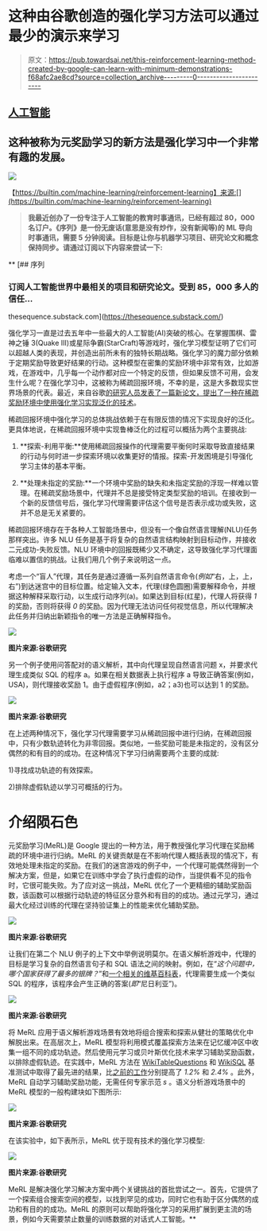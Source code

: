 # 这种由谷歌创造的强化学习方法可以通过最少的演示来学习

> 原文：<https://pub.towardsai.net/this-reinforcement-learning-method-created-by-google-can-learn-with-minimum-demonstrations-f68afc2ae8cd?source=collection_archive---------0----------------------->

## [人工智能](https://towardsai.net/p/category/artificial-intelligence)

## 这种被称为元奖励学习的新方法是强化学习中一个非常有趣的发展。

![](img/c6953fa2b2a6b82d006ae55979051c57.png)

【https://builtin.com/machine-learning/reinforcement-learning】来源:[](https://builtin.com/machine-learning/reinforcement-learning)

> **我最近创办了一份专注于人工智能的教育时事通讯，已经有超过 80，000 名订户。《序列》是一份无废话(意思是没有炒作，没有新闻等)的 ML 导向时事通讯，需要 5 分钟阅读。目标是让你与机器学习项目、研究论文和概念保持同步。请通过订阅以下内容来尝试一下:**

**[](https://thesequence.substack.com/) [## 序列

### 订阅人工智能世界中最相关的项目和研究论文。受到 85，000 多人的信任…

thesequence.substack.com](https://thesequence.substack.com/) 

强化学习一直是过去五年中一些最大的人工智能(AI)突破的核心。在掌握围棋、雷神之锤 3(Quake III)或星际争霸(StarCraft)等游戏时，强化学习模型证明了它们可以超越人类的表现，并创造出前所未有的独特长期战略。强化学习的魔力部分依赖于定期奖励导致更好结果的行动。这种模型在密集的奖励环境中非常有效，比如游戏，在游戏中，几乎每一个动作都对应一个特定的反馈，但如果反馈不可用，会发生什么呢？在强化学习中，这被称为稀疏回报环境，不幸的是，这是大多数现实世界场景的代表。最近，来自谷歌[的研究人员发表了一篇新论文，提出了一种在稀疏奖励环境中使用强化学习实现泛化的技术](https://arxiv.org/abs/1902.07198)。

稀疏回报环境中强化学习的总体挑战依赖于在有限反馈的情况下实现良好的泛化。更具体地说，在稀疏回报环境中实现鲁棒泛化的过程可以概括为两个主要挑战:

1) **探索-利用平衡:**使用稀疏回报操作的代理需要平衡何时采取导致直接结果的行动与何时进一步探索环境以收集更好的情报。探索-开发困境是引导强化学习主体的基本平衡。

2) **处理未指定的奖励:**一个环境中奖励的缺失和未指定奖励的浮现一样难以管理。在稀疏奖励场景中，代理并不总是接受特定类型奖励的培训。在接收到一个新的反馈信号后，强化学习代理需要评估这个信号是否表示成功或失败，这并不总是无关紧要的。

稀疏回报环境存在于各种人工智能场景中，但没有一个像自然语言理解(NLU)任务那样突出。许多 NLU 任务是基于将复杂的自然语言结构映射到目标动作，并接收二元成功-失败反馈。NLU 环境中的回报既稀少又不确定，这导致强化学习代理面临难以置信的挑战。让我们用几个例子来说明这一点。

考虑一个“盲人”代理，其任务是通过遵循一系列自然语言命令(*例如*“右，上，上，右”)到达迷宫中的目标位置。给定输入文本，代理(绿色圆圈)需要解释命令，并根据这种解释采取行动，以生成行动序列(a)。如果达到目标(红星)，代理人将获得 *1* 的奖励，否则将获得 *0* 的奖励。因为代理无法访问任何视觉信息，所以代理解决此任务并归纳出新颖指令的唯一方法是正确解释指令。

![](img/7a8730afeed2f590b36234cf535d4a4c.png)

**图片来源:谷歌研究**

另一个例子使用问答配对的语义解析，其中向代理呈现自然语言问题 x，并要求代理生成类似 SQL 的程序 a。如果在相关数据表上执行程序 a 导致正确答案(例如，USA)，则代理接收奖励 1。由于虚假程序(例如，a2；a3)也可以达到 1 的奖励。

![](img/078e6c7f1b5891ced88bf30588ecdd49.png)

**图片来源:谷歌研究**

在上述两种情况下，强化学习代理需要学习从稀疏回报中进行归纳，在稀疏回报中，只有少数轨迹转化为非零回报。类似地，一些奖励可能是未指定的，没有区分偶然的和有目的的成功。在这种情况下学习归纳需要两个主要的成就:

1)寻找成功轨迹的有效探索。

2)排除虚假轨迹以学习可概括的行为。

# 介绍陨石色

元奖励学习(MeRL)是 Google 提出的一种方法，用于教授强化学习代理在奖励稀疏的环境中进行归纳。MeRL 的关键贡献是在不影响代理人概括表现的情况下，有效地处理未指定的奖励。在我们的迷宫游戏的例子中，一个代理可能偶然得到一个解决方案，但是，如果它在训练中学会了执行虚假的动作，当提供看不见的指令时，它很可能失败。为了应对这一挑战，MeRL 优化了一个更精细的辅助奖励函数，该函数可以根据行动轨迹的特征区分意外和有目的的成功。通过元学习，通过最大化经过训练的代理在坚持验证集上的性能来优化辅助奖励。

![](img/e2c04773520bec88f3addae9f2f5ce65.png)

**图片来源:谷歌研究**

让我们在第二个 NLU 例子的上下文中举例说明莫尔。在语义解析游戏中，代理的目标是学习复杂的自然语言句子和 SQL 语法之间的映射。例如，在“*这个问题中，哪个国家获得了最多的银牌？*”和[一个相关的维基百科表](https://en.wikipedia.org/wiki/Athletics_at_the_1991_All-Africa_Games#Medal_table)，代理需要生成一个类似 SQL 的程序，该程序会产生正确的答案(*即*“尼日利亚”)。

![](img/078e6c7f1b5891ced88bf30588ecdd49.png)

**图片来源:谷歌研究**

将 MeRL 应用于语义解析游戏场景有效地将组合搜索和探索从健壮的策略优化中解脱出来。在高层次上，MeRL 模型将利用模式覆盖探索方法来在记忆缓冲区中收集一组不同的成功轨迹。然后使用元学习或贝叶斯优化技术来学习辅助奖励函数，以排除虚假轨迹。在实践中，MeRL 方法在 [WikiTableQuestions](https://nlp.stanford.edu/blog/wikitablequestions-a-complex-real-world-question-understanding-dataset/) 和 [WikiSQL](https://github.com/salesforce/WikiSQL) 基准测试中取得了最先进的结果，比[之前的工作](https://arxiv.org/abs/1807.02322)分别提高了 *1.2%* 和 *2.4%* 。此外，MeRL 自动学习辅助奖励功能，无需任何专家示范 *s* 。语义分析游戏场景中的 MeRL 模型的一般构建块如下图所示:

![](img/558fed0a3188fb51515ef6fd7625e1cb.png)

**图片来源:谷歌研究**

在该实验中，如下表所示，MeRL 优于现有技术的强化学习模型:

![](img/14fde3a30e54b62a8ac002b53dc94feb.png)

**图片来源:谷歌研究**

MeRL 是解决强化学习解决方案中两个关键挑战的首批尝试之一。首先，它提供了一个探索组合搜索空间的模型，以找到罕见的成功，同时它也有助于区分偶然的成功和有目的的成功。MeRL 的原则可以帮助将强化学习的采用扩展到更主流的场景，例如今天需要禁止数量的训练数据的对话式人工智能。**